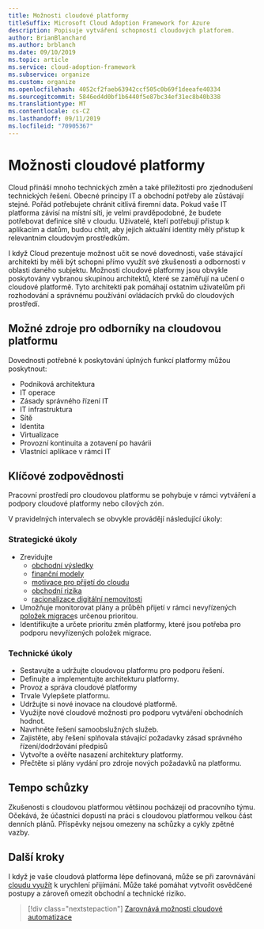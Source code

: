```yaml
---
title: Možnosti cloudové platformy
titleSuffix: Microsoft Cloud Adoption Framework for Azure
description: Popisuje vytváření schopností cloudových platforem.
author: BrianBlanchard
ms.author: brblanch
ms.date: 09/10/2019
ms.topic: article
ms.service: cloud-adoption-framework
ms.subservice: organize
ms.custom: organize
ms.openlocfilehash: 4052cf2faeb63942ccf505c0b69f1deeafe40334
ms.sourcegitcommit: 5846ed4d0bf1b6440f5e87bc34ef31ec8b40b338
ms.translationtype: MT
ms.contentlocale: cs-CZ
ms.lasthandoff: 09/11/2019
ms.locfileid: "70905367"
---
```

# <a name="cloud-platform-capabilities"></a>Možnosti cloudové platformy

Cloud přináší mnoho technických změn a také příležitosti pro zjednodušení technických řešení. Obecné principy IT a obchodní potřeby ale zůstávají stejné. Pořád potřebujete chránit citlivá firemní data. Pokud vaše IT platforma závisí na místní síti, je velmi pravděpodobné, že budete potřebovat definice sítě v cloudu. Uživatelé, kteří potřebují přístup k aplikacím a datům, budou chtít, aby jejich aktuální identity měly přístup k relevantním cloudovým prostředkům.

I když Cloud prezentuje možnost učit se nové dovednosti, vaše stávající architekti by měli být schopni přímo využít své zkušenosti a odbornosti v oblasti daného subjektu. Možnosti cloudové platformy jsou obvykle poskytovány vybranou skupinou architektů, které se zaměřují na učení o cloudové platformě. Tyto architekti pak pomáhají ostatním uživatelům při rozhodování a správnému používání ovládacích prvků do cloudových prostředí.

## <a name="possible-sources-for-cloud-platform-expertise"></a>Možné zdroje pro odborníky na cloudovou platformu

Dovednosti potřebné k poskytování úplných funkcí platformy můžou poskytnout:

- Podniková architektura
- IT operace
- Zásady správného řízení IT
- IT infrastruktura
- Sítě
- Identita
- Virtualizace
- Provozní kontinuita a zotavení po havárii
- Vlastníci aplikace v rámci IT

## <a name="key-responsibilities"></a>Klíčové zodpovědnosti

Pracovní prostředí pro cloudovou platformu se pohybuje v rámci vytváření a podpory cloudové platformy nebo cílových zón.

V pravidelných intervalech se obvykle provádějí následující úkoly:

### <a name="strategic-tasks"></a>Strategické úkoly

- Zrevidujte
  - [obchodní výsledky](../business-strategy/business-outcomes/index.md)
  - [finanční modely](../business-strategy/financial-models.md)
  - [motivace pro přijetí do cloudu](../business-strategy/motivations-why-are-we-moving-to-the-cloud.md)
  - [obchodní rizika](../governance/policy-compliance/risk-tolerance.md)
  - [racionalizace digitální nemovitosti](../digital-estate/overview.md)
- Umožňuje monitorovat plány a průběh přijetí v rámci nevyřízených [položek migrace](../migrate/migration-considerations/assess/release-iteration-backlog.md)s určenou prioritou.
- Identifikujte a určete prioritu změn platformy, které jsou potřeba pro podporu nevyřízených položek migrace.

### <a name="technical-tasks"></a>Technické úkoly

- Sestavujte a udržujte cloudovou platformu pro podporu řešení.
- Definujte a implementujte architekturu platformy.
- Provoz a správa cloudové platformy
- Trvale Vylepšete platformu.
- Udržujte si nové inovace na cloudové platformě.
- Využijte nové cloudové možnosti pro podporu vytváření obchodních hodnot.
- Navrhněte řešení samoobslužných služeb.
- Zajistěte, aby řešení splňovala stávající požadavky zásad správného řízení/dodržování předpisů
- Vytvořte a ověřte nasazení architektury platformy.
- Přečtěte si plány vydání pro zdroje nových požadavků na platformu.

## <a name="meeting-cadence"></a>Tempo schůzky

Zkušenosti s cloudovou platformou většinou pocházejí od pracovního týmu. Očekává, že účastníci dopustí na práci s cloudovou platformou velkou část denních plánů. Příspěvky nejsou omezeny na schůzky a cykly zpětné vazby.

## <a name="next-steps"></a>Další kroky

I když je vaše cloudová platforma lépe definovaná, může se při zarovnávání [cloudu využít](./cloud-automation.md) k urychlení přijímání. Může také pomáhat vytvořit osvědčené postupy a zároveň omezit obchodní a technické riziko.

> [!div class="nextstepaction"]
> [Zarovnává možnosti cloudové automatizace](./cloud-automation.md)
